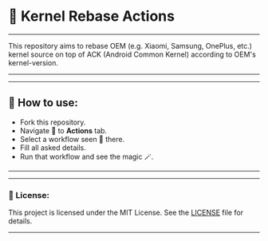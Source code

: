 # 🤖 Kernel Rebase Actions

---

This repository aims to rebase OEM (e.g. Xiaomi, Samsung, OnePlus, etc.) kernel source on top of ACK (Android Common Kernel) according to OEM's kernel-version.

---

---

## 🧾 How to use:

- Fork this repository.
- Navigate 🧭 to **Actions** tab.
- Select a workflow seen 🙉 there.
- Fill all asked details.
- Run that workflow and see the magic 🪄.

---

---

### 📃 License:

This project is licensed under the MIT License. See the [LICENSE](LICENSE) file for details.

---
